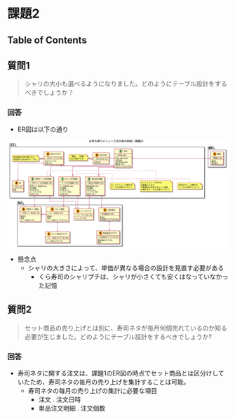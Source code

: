 # 課題2

## Table of Contents
<!-- START doctoc generated TOC please keep comment here to allow auto update -->
<!-- DON'T EDIT THIS SECTION, INSTEAD RE-RUN doctoc TO UPDATE -->



<!-- END doctoc generated TOC please keep comment here to allow auto update -->

## 質問1

> シャリの大小も選べるようになりました。どのようにテーブル設計をするべきでしょうか？

### 回答

- ER図は以下の通り

![](../../../assets/お持ち帰りメニューご注文表のER図（課題2）.png)

- 懸念点
  - シャリの大きさによって、単価が異なる場合の設計を見直す必要がある
    - くら寿司のシャリプチは、シャリが小さくても安くはなっていなかった記憶

## 質問2

> セット商品の売り上げとは別に、寿司ネタが毎月何個売れているのか知る必要が生じました。どのようにテーブル設計をするべきでしょうか?

### 回答

- 寿司ネタに関する注文は、課題1のER図の時点でセット商品とは区分けしていたため、寿司ネタの毎月の売り上げを集計することは可能。
  - 寿司ネタの毎月の売り上げの集計に必要な項目
    - 注文 . 注文日時
    - 単品注文明細 . 注文個数
